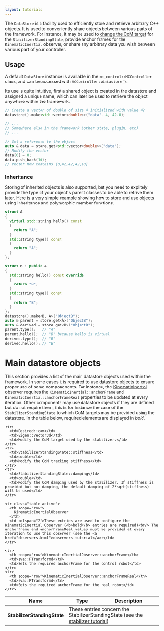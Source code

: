 ```yaml
---
layout: tutorials
---
```


The `DataStore` is a facility used to efficiently store and retrieve arbitrary C++ objects. It is used to conveniently share objects between various parts of the framework. For instance, it may be used to [change the CoM target](lipm-stabilizer.html) for the `StabilizerStandingState`, provide [anchor frames](observers.html) for the `KinematicInertial` observer, or share any arbitrary data you wish between various part of your controller.

## Usage 
A default `DataStore` instance is available in the `mc_control::MCController` class, and can be accessed with `MCController::datastore()`.

Its use is quite intuitive, first a shared object is created in the datastore and assigned a unique name, which can later be used to retrieve the object anywhere within the framework.

```cpp
// Create a vector of double of size 4 initialized with value 42
datastore().make<std::vector<double>>("data", 4, 42.0);

// ...
// Somewhere else in the framework (other state, plugin, etc)
// ...

// Get a reference to the object
auto & data = store.get<std::vector<double>>("data");
// Modify the vector
data[0] = 0;
data.push_back(10);
// Vector now contains [0,42,42,42,10]
```


### Inheritance

Storing of inherited objects is also supported, but you need to explitely provide the type of your object's parent classes to be able to retrive them later. Here is a very simple example showing how to store and use objects using inheritance and polymorphic member functions.

```cpp
struct A
{
  virtual std::string hello() const
  {
    return "A";
  }
  std::string type() const
  {
    return "A";
  }
};

struct B : public A
{
  std::string hello() const override
  {
    return "B";
  }
  std::string type() const
  {
    return "B";
  }
};
datastore().make<B, A>("ObjectB");
auto & parent = store.get<A>("ObjectB");
auto & derived = store.get<B>("ObjectB");
parent.type();   // "A"
parent.hello();  // "B" because hello is virtual
derived.type();  // "B"
derived.hello(); // "B"
```

# Main datastore objects 

This section provides a list of the main datastore objects used within the framework. In some cases it is required to use datastore objects to ensure proper use of some componenents. For instance, the [KinematicInertial](observers.html) observer requires the `KinematicInertial::anchorFrame` and `KinematicInertial::anchorFrameReal` properties to be updated at every iteration. Other components may use datastore objects if they are defined but do not require them, this is for instance the case of the `StabilizerStandingState` to which CoM targets may be provided using the datastore. In the table below, required elements are displayed in *bold*.

<table class="table">
  <thead>
    <tr>
      <th scope="col">Name</th>
      <th scope="col">Type</th>
      <th scope="col">Description</th>
    </tr>
  </thead>
  <tbody>
    <tr class="table-active">
      <th scope="row">
        StabilizerStandingState 
      </th>
      <td colspan="2">These entries concern the StabilizerStandingState (see the <a href="lipm-stabilizer.html">stabilizer tutorial</a>)</td>
    </tr>

    <tr>
      <td>Desired::com</td>
      <td>Eigen::Vector3d</td>
      <td>Modify the CoM target used by the stabilizer.</td>
    </tr>
    <tr>
      <td>StabilizerStandingState::stiffness</td>
      <td>double</td>
      <td>Modify the CoM tracking stiffness</td>
    </tr>
    <tr>
      <td>StabilizerStandingState::damping</td>
      <td>double</td>
      <td>Modify the CoM damping used by the stabilizer. If stiffness is provided but not damping, the default damping of 2*sqrt(stiffness) will be used</td>
    </tr>

    <tr class="table-active">
      <th scope="row">
        KinematicInertialObserver 
      </th>
      <td colspan="2">These entries are used to configure the KinematicInertial Observer (<b>bold</b> entries are required)<br/> The anchorFrame and anchorFrameReal values must be provided at every iteration to use this observer (see the <a href="observers.html">observers tutorial</a>)</td>
    </tr>

    <tr>
      <th scope="row">KinematicInertialObserver::anchorFrame</th>
      <td>sva::PTransformd</td>
      <td>Sets the required anchorFrame for the control robot</td>
    </tr>
    <tr>
      <th scope="row">KinematicInertialObserver::anchorFrameReal</th>
      <td>sva::PTransformd</td>
      <td>Sets the required anchorFrame for the real robot</td>
    </tr>
  </tbody>
</table>
